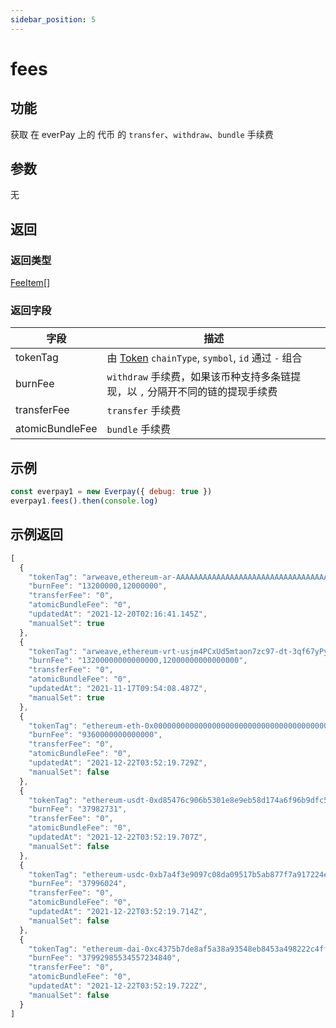 ```yaml
---
sidebar_position: 5
---
```


# fees

## 功能
获取 在 everPay 上的 代币 的 `transfer`、`withdraw`、`bundle` 手续费

## 参数
无
## 返回
### 返回类型
[FeeItem](../types#feeitem)[]

### 返回字段
|字段|描述|
|---|---|
|tokenTag|由 [Token](./info#token-字段描述) `chainType`, `symbol`, `id` 通过 `-` 组合|
|burnFee|`withdraw` 手续费，如果该币种支持多条链提现，以 `,` 分隔开不同的链的提现手续费|
|transferFee| `transfer` 手续费|
|atomicBundleFee| `bundle` 手续费|
## 示例

```js
const everpay1 = new Everpay({ debug: true })
everpay1.fees().then(console.log)
```

## 示例返回
```js
[
  {
    "tokenTag": "arweave,ethereum-ar-AAAAAAAAAAAAAAAAAAAAAAAAAAAAAAAAAAAAAAAAAAA,0xcc9141efa8c20c7df0778748255b1487957811be",
    "burnFee": "13200000,12000000",
    "transferFee": "0",
    "atomicBundleFee": "0",
    "updatedAt": "2021-12-20T02:16:41.145Z",
    "manualSet": true
  },
  {
    "tokenTag": "arweave,ethereum-vrt-usjm4PCxUd5mtaon7zc97-dt-3qf67yPyqgzLnLqk5A,0x5adea0d9af164f371a79ed7243bd4fbaae1b79be",
    "burnFee": "13200000000000000,12000000000000000",
    "transferFee": "0",
    "atomicBundleFee": "0",
    "updatedAt": "2021-11-17T09:54:08.487Z",
    "manualSet": true
  },
  {
    "tokenTag": "ethereum-eth-0x0000000000000000000000000000000000000000",
    "burnFee": "9360000000000000",
    "transferFee": "0",
    "atomicBundleFee": "0",
    "updatedAt": "2021-12-22T03:52:19.729Z",
    "manualSet": false
  },
  {
    "tokenTag": "ethereum-usdt-0xd85476c906b5301e8e9eb58d174a6f96b9dfc5ee",
    "burnFee": "37982731",
    "transferFee": "0",
    "atomicBundleFee": "0",
    "updatedAt": "2021-12-22T03:52:19.707Z",
    "manualSet": false
  },
  {
    "tokenTag": "ethereum-usdc-0xb7a4f3e9097c08da09517b5ab877f7a917224ede",
    "burnFee": "37996024",
    "transferFee": "0",
    "atomicBundleFee": "0",
    "updatedAt": "2021-12-22T03:52:19.714Z",
    "manualSet": false
  },
  {
    "tokenTag": "ethereum-dai-0xc4375b7de8af5a38a93548eb8453a498222c4ff2",
    "burnFee": "37992985534557234840",
    "transferFee": "0",
    "atomicBundleFee": "0",
    "updatedAt": "2021-12-22T03:52:19.722Z",
    "manualSet": false
  }
]
```
